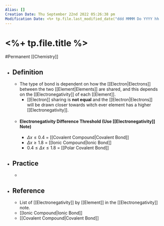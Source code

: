 ```yaml
---
Alias: []
Creation Date: Thu September 22nd 2022 05:26:38 pm 
Modification Date: <%+ tp.file.last_modified_date("ddd MMMM Do YYYY hh:mm:ss a") %>
---
```

# <%+ tp.file.title %>
#Permanent [[Chemistry]]

- ## Definition
	- The type of bond is dependent on how the [[Electron|Electrons]] between the two [[Element|Elements]] are shared, and this depends on the [[Electronegativity]] of each [[Element]]. 
		- [[Electron]] sharing is **not equal** and the [[Electron|Electrons]] will be drawn closer towards witch ever element has a higher [[Electronegativity]].
	- #### Electronegativity Difference Threshold (Use [[Electronegativity]] Note)
		- $\Delta x ≤0.4$ = [[Covalent Compound|Covalent Bond]]
		- $\Delta x ≥1.8$ = [[Ionic Compound|Ionic Bond]]
		- $0.4≤\Delta x ≤1.8$ = [[Polar Covalent Bond]]
- ## Practice
	- 
- ## Reference
	- List of [[Electronegativity]] by [[Element]] in the [[Electronegativity]] note.
	- [[Ionic Compound|Ionic Bond]]
	- [[Covalent Compound|Covalent Bond]]